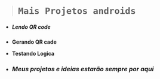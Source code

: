 > # `Mais Projetos androids`

- ##### **Lendo QR code**

- **Gerando QR cade**

- **Testando Logica**

- ### ***Meus projetos e ideias estarão sempre por aqui***

